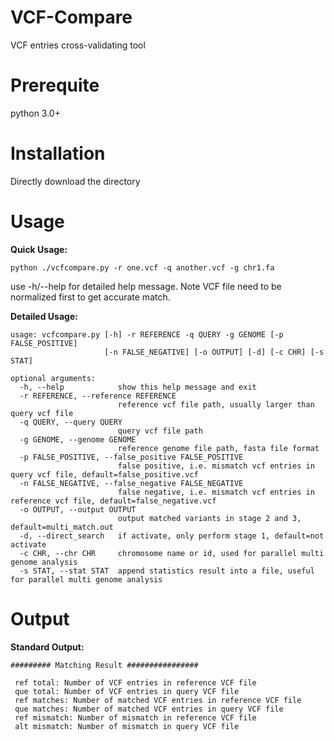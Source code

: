 # VCF-Compare
VCF entries cross-validating tool
# Prerequite
python 3.0+
# Installation
Directly download the directory
# Usage
**Quick Usage:**
```
python ./vcfcompare.py -r one.vcf -q another.vcf -g chr1.fa
```
use -h/--help for detailed help message.
Note VCF file need to be normalized first to get accurate match.

**Detailed Usage:**
```
usage: vcfcompare.py [-h] -r REFERENCE -q QUERY -g GENOME [-p FALSE_POSITIVE]
                     [-n FALSE_NEGATIVE] [-o OUTPUT] [-d] [-c CHR] [-s STAT]

optional arguments:
  -h, --help            show this help message and exit
  -r REFERENCE, --reference REFERENCE
                        reference vcf file path, usually larger than query vcf file
  -q QUERY, --query QUERY
                        query vcf file path
  -g GENOME, --genome GENOME
                        reference genome file path, fasta file format
  -p FALSE_POSITIVE, --false_positive FALSE_POSITIVE
                        false positive, i.e. mismatch vcf entries in query vcf file, default=false_positive.vcf
  -n FALSE_NEGATIVE, --false_negative FALSE_NEGATIVE
                        false negative, i.e. mismatch vcf entries in reference vcf file, default=false_negative.vcf
  -o OUTPUT, --output OUTPUT
                        output matched variants in stage 2 and 3, default=multi_match.out
  -d, --direct_search   if activate, only perform stage 1, default=not activate
  -c CHR, --chr CHR     chromosome name or id, used for parallel multi genome analysis
  -s STAT, --stat STAT  append statistics result into a file, useful for parallel multi genome analysis

```

# Output
**Standard Output:**
```
######### Matching Result ################

 ref total: Number of VCF entries in reference VCF file
 que total: Number of VCF entries in query VCF file
 ref matches: Number of matched VCF entries in reference VCF file
 que matches: Number of matched VCF entries in query VCF file
 ref mismatch: Number of mismatch in reference VCF file
 alt mismatch: Number of mismatch in query VCF file

```
